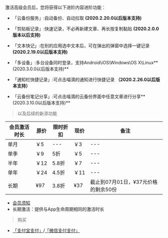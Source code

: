 激活高级会员后，您将获得以下进阶内容进阶功能：

* 「云备份服务」:自动备份、自动拉取 **(2020.2.20.0以后版本支持)**

* 「剪贴板记录」:快速记录，不必再新建文章、再长按复制黏贴 **(2020.2.0.0版本以后支持)**

* 「文本快记」:在别的应用选中文本后，可在弹出的弹窗中选择一键记录 **(2020.2.19.0以后版本支持)**

* 「多设备」:多台设备同时登录，支持Android\iOS\Windows\OS X\Linux**(2020.3.0.0以后版本支持)**

* 「通知栏快捷记录」:可点击喵滴的通知进行快捷记录 **（2020.2.26.0以后版本支持）**

* 「云备份笔记分享」:可点击喵滴的云备份界面中任意文章进行分享**(2020.3.10.0以后版本支持)**

> 以及后续的新添功能

| 会员激活时长 | 原价 | 限时折扣 | 现价 | 备注 |
| --- | --- | --- | --- | --- |
| 单月 | ￥5 | --- | ￥3 | --- |
| 单季 | ￥9 | 5折 | ￥5 | --- |
| 半年 | ￥12 | 5.8折 | ￥7 | --- |
| 单年 | ￥24 | 4.5折 | ￥11 | --- |
| 长期 | ¥97 | 3.8折 | ¥37 | 截止到07月01日，¥37元价格的剩余50份 |
 
* [会员须知](https://sunshinesudio.com/senior)
* 长期激活：提供与App生命周期相同的激活时长

> 购买

* [「支付宝支付」](https://sunshinesudio.com/pay/alipay)/[「微信支付支付」](https://sunshinesudio.com/pay/wechat)
